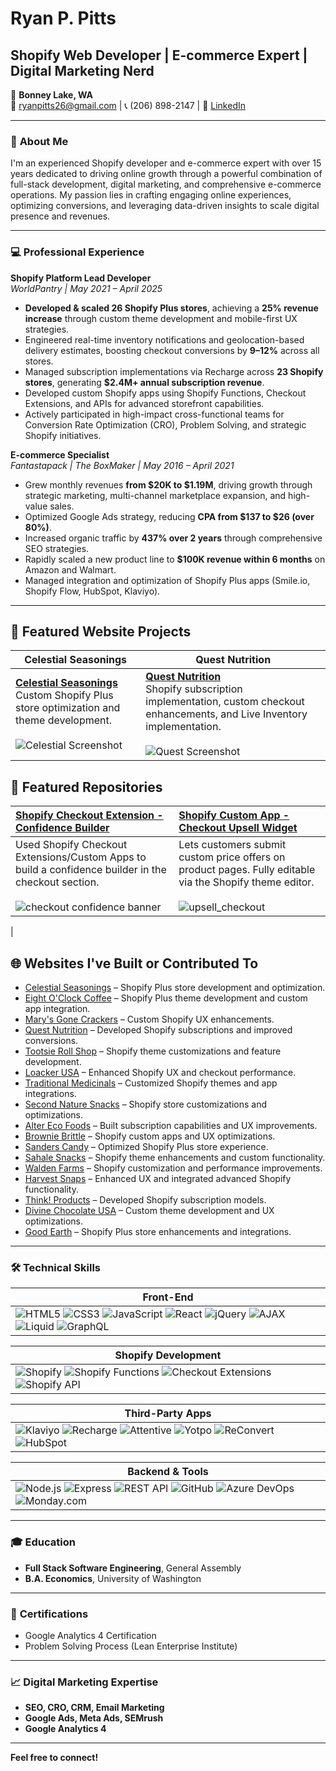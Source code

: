 # Ryan P. Pitts

## Shopify Web Developer | E-commerce Expert | Digital Marketing Nerd

📍 **Bonney Lake, WA**  
📧 [ryanpitts26@gmail.com](mailto:ryanpitts26@gmail.com) | 📞 (206) 898-2147 | 🔗 [LinkedIn](https://www.linkedin.com/in/ryanpitts)

---

### 🚀 **About Me**

I'm an experienced Shopify developer and e-commerce expert with over 15 years dedicated to driving online growth through a powerful combination of full-stack development, digital marketing, and comprehensive e-commerce operations. My passion lies in crafting engaging online experiences, optimizing conversions, and leveraging data-driven insights to scale digital presence and revenues.

---

### 💻 **Professional Experience**

**Shopify Platform Lead Developer**  
*WorldPantry | May 2021 – April 2025*

- **Developed & scaled 26 Shopify Plus stores**, achieving a **25% revenue increase** through custom theme development and mobile-first UX strategies.
- Engineered real-time inventory notifications and geolocation-based delivery estimates, boosting checkout conversions by **9–12%** across all stores.
- Managed subscription implementations via Recharge across **23 Shopify stores**, generating **$2.4M+ annual subscription revenue**.
- Developed custom Shopify apps using Shopify Functions, Checkout Extensions, and APIs for advanced storefront capabilities.
- Actively participated in high-impact cross-functional teams for Conversion Rate Optimization (CRO), Problem Solving, and strategic Shopify initiatives.

**E-commerce Specialist**  
*Fantastapack | The BoxMaker | May 2016 – April 2021*

- Grew monthly revenues **from $20K to $1.19M**, driving growth through strategic marketing, multi-channel marketplace expansion, and high-value sales.
- Optimized Google Ads strategy, reducing **CPA from $137 to $26 (over 80%)**.
- Increased organic traffic by **437% over 2 years** through comprehensive SEO strategies.
- Rapidly scaled a new product line to **$100K revenue within 6 months** on Amazon and Walmart.
- Managed integration and optimization of Shopify Plus apps (Smile.io, Shopify Flow, HubSpot, Klaviyo).

---

## 🌟 Featured Website Projects

| Celestial Seasonings | Quest Nutrition |
|----------------------|-----------------|
| [**Celestial Seasonings**](https://celestialseasonings.com)<br>Custom Shopify Plus store optimization and theme development.<br><br>![Celestial Screenshot](https://api.urlbox.com/v1/m2O8GD3ebHVnOKhI/png?url=celestialseasonings.com&block_ads=true&hide_cookie_banners=true&click_accept=true&press_escape=true) | [**Quest Nutrition**](https://questnutrition.com)<br>Shopify subscription implementation, custom checkout enhancements, and Live Inventory implementation.<br><br>![Quest Screenshot](https://github.com/user-attachments/assets/fca7a1a4-85bc-4226-a52a-6e7e20d1bb04)
 

## 🚀 Featured Repositories

| [**Shopify Checkout Extension - Confidence Builder**](https://github.com/ryanppitts/Shopify-Checkout-Extension---Confidence-Builder) | [**Shopify Custom App - Checkout Upsell Widget**](https://github.com/RyanPPitts/ce-pre-purchase) |
|:--|:--|
| Used Shopify Checkout Extensions/Custom Apps to build a confidence builder in the checkout section.<br><br>![checkout confidence banner](https://github.com/user-attachments/assets/0813fb39-cfbd-4f9e-bf31-fb0f46a446b2) | Lets customers submit custom price offers on product pages. Fully editable via the Shopify theme editor.<br><br>![upsell_checkout](https://github.com/user-attachments/assets/8dc686ba-31b8-4d2e-803b-c9627b719538)
 |


## 🌐 Websites I've Built or Contributed To

- [Celestial Seasonings](https://celestialseasonings.com) – Shopify Plus store development and optimization.
- [Eight O'Clock Coffee](https://www.eightoclock.com/) – Shopify Plus theme development and custom app integration.
- [Mary's Gone Crackers](https://www.marysgonecrackers.com/) – Custom Shopify UX enhancements.
- [Quest Nutrition](https://questnutrition.com) – Developed Shopify subscriptions and improved conversions.
- [Tootsie Roll Shop](https://shop.tootsie.com/) – Shopify theme customizations and feature development.
- [Loacker USA](https://www.loackerusa.com/) – Enhanced Shopify UX and checkout performance.
- [Traditional Medicinals](https://traditionalmedicinals.com) – Customized Shopify themes and app integrations.
- [Second Nature Snacks](https://www.secondnaturesnacks.com/) – Shopify store customizations and optimizations.
- [Alter Eco Foods](https://www.alterecofoods.com/) – Built subscription capabilities and UX improvements.
- [Brownie Brittle](https://www.browniebrittle.com/) – Shopify custom apps and UX optimizations.
- [Sanders Candy](https://www.sanderscandy.com/) – Optimized Shopify Plus store experience.
- [Sahale Snacks](https://www.sahalesnacks.com/) – Shopify theme enhancements and custom functionality.
- [Walden Farms](https://waldenfarms.com/) – Shopify customization and performance improvements.
- [Harvest Snaps](https://www.harvestsnaps.com) – Enhanced UX and integrated advanced Shopify functionality.
- [Think! Products](https://www.thinkproducts.com) – Developed Shopify subscription models.
- [Divine Chocolate USA](https://www.divinechocolateusa.com/) – Custom theme development and UX optimizations.
- [Good Earth](https://goodearth.com/) – Shopify Plus store enhancements and integrations.

---

### 🛠️ **Technical Skills**

| Front-End |
| --------- |
| ![HTML5](https://img.shields.io/badge/-HTML5-E34F26?style=flat-square&logo=html5&logoColor=white) ![CSS3](https://img.shields.io/badge/-CSS3-1572B6?style=flat-square&logo=css3&logoColor=white) ![JavaScript](https://img.shields.io/badge/-JavaScript-F7DF1E?style=flat-square&logo=javascript&logoColor=black) ![React](https://img.shields.io/badge/-React-61DAFB?style=flat-square&logo=react&logoColor=black) ![jQuery](https://img.shields.io/badge/-jQuery-0769AD?style=flat-square&logo=jquery&logoColor=white) ![AJAX](https://img.shields.io/badge/-AJAX-007BFF?style=flat-square&logo=json&logoColor=white) ![Liquid](https://img.shields.io/badge/-Liquid-00A0DC?style=flat-square&logo=shopify&logoColor=white) ![GraphQL](https://img.shields.io/badge/-GraphQL-E10098?style=flat-square&logo=graphql&logoColor=white) |

| Shopify Development |
| ------------------- |
| ![Shopify](https://img.shields.io/badge/-Shopify-7AB55C?style=flat-square&logo=shopify&logoColor=white) ![Shopify Functions](https://img.shields.io/badge/-Shopify_Functions-95BF47?style=flat-square&logo=shopify&logoColor=white) ![Checkout Extensions](https://img.shields.io/badge/-Checkout_Extensions-95BF47?style=flat-square&logo=shopify&logoColor=white) ![Shopify API](https://img.shields.io/badge/-Shopify_API-000000?style=flat-square&logo=shopify&logoColor=white) |

| Third-Party Apps |
| ---------------- |
| ![Klaviyo](https://img.shields.io/badge/-Klaviyo-000000?style=flat-square&logo=klaviyo&logoColor=white) ![Recharge](https://img.shields.io/badge/-Recharge-007BFF?style=flat-square&logo=stripe&logoColor=white) ![Attentive](https://img.shields.io/badge/-Attentive-FFD700?style=flat-square&logo=mailchimp&logoColor=black) ![Yotpo](https://img.shields.io/badge/-Yotpo-3367D6?style=flat-square&logo=youtube&logoColor=white) ![ReConvert](https://img.shields.io/badge/-ReConvert-5C6BC0?style=flat-square&logo=shopify&logoColor=white) ![HubSpot](https://img.shields.io/badge/-HubSpot-FF7A59?style=flat-square&logo=hubspot&logoColor=white) |

| Backend & Tools |
| --------------- |
| ![Node.js](https://img.shields.io/badge/-Node.js-339933?style=flat-square&logo=node.js&logoColor=white) ![Express](https://img.shields.io/badge/-Express-000000?style=flat-square&logo=express&logoColor=white) ![REST API](https://img.shields.io/badge/-REST_API-6DB33F?style=flat-square&logo=json&logoColor=white) ![GitHub](https://img.shields.io/badge/-GitHub-181717?style=flat-square&logo=github&logoColor=white) ![Azure DevOps](https://img.shields.io/badge/-Azure_DevOps-0078D7?style=flat-square&logo=azure-devops&logoColor=white) ![Monday.com](https://img.shields.io/badge/-Monday.com-00D1B2?style=flat-square&logo=monday.com&logoColor=white) |

---

### 🎓 **Education**

- **Full Stack Software Engineering**, General Assembly
- **B.A. Economics**, University of Washington

---

### 📜 **Certifications**

- Google Analytics 4 Certification
- Problem Solving Process (Lean Enterprise Institute)

---

### 📈 **Digital Marketing Expertise**

- **SEO, CRO, CRM, Email Marketing**
- **Google Ads, Meta Ads, SEMrush**
- **Google Analytics 4**

---

**Feel free to connect!**


